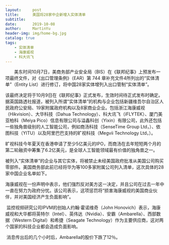 ```yaml
---
layout:     post
title:      美国将28家中企新增入实体清单
subtitle:   
date:       2019-10-08
author:     MartinYu
header-img: img/home-bg.jpg
catalog: true
tags:
    - 实体清单
    - 海康威视
    - 科大讯飞
---
```


　　美东时间10月7日，美商务部产业安全局（BIS）在《联邦纪事》上预发布一项最终文件，对《出口管理条例》（EAR）第 744 章补充文件4所列出的“实体清单”（Entity List）进行修订，将中国28家实体增列入出口管制“实体清单”。

​	   该最终决定将于10月9日在《联邦纪事》正式发布，生效时间待正式发布时确定。据英国路透社报道，被列入所谓“实体清单”的机构与企业包括新疆维吾尔自治区人民政府公安局、19家附属政府机构以及8家商业企业。包括浙江海康威视（Hikvision）、大华科技（Dahua Technology）、科大讯飞（iFLYTEK）、厦门美亚柏科（Meiya Pico）信息有限公司与溢鑫科创（Yixin）有限公司，此外还包括一些独角兽级别的人工智能公司，例如商汤科技（SenseTime Group Ltd，）、依图科技（YITU）以及阿里巴巴支持的旷视科技（Megvii Technology Ltd，）。

​		旷视科技今年夏天在香港申请了至少5亿美元的IPO，而商汤在去年短短两个月的第二轮融资中筹集了6.2亿美元，是全球人工智能领域最有价值的独角兽之一。

​		被列入“实体清单”的企业与其它实体，将被禁止未经美国政府批准从美国公司购买零部件。美国商务部此前已经将华为等100多家附属公司列入清单，这次具体的28家中国企业名单如下。

​		海康威视在一份声明中表示，他们强烈反对美方这一决定，并且公司在过去一年中一直在努力为政府分忧。该公司表示，这项惩罚将“损害海康威视的美国商业伙伴，并对美国经济产生负面影响”。

​		监控视频研究公司IPVM的创始人约翰·霍诺维奇（John Honovich）表示，海康威视和大华都将英特尔（Intel）、英伟达（Nvidia）、安霸（Ambarella）、西部数据（Western Digital）和希捷（Seagate Technology）作为主要供应商，这对两个国家的科技企业都会造成负面影响。

​		消息传出后的几个小时后，Ambarella的股价下跌了12％。
